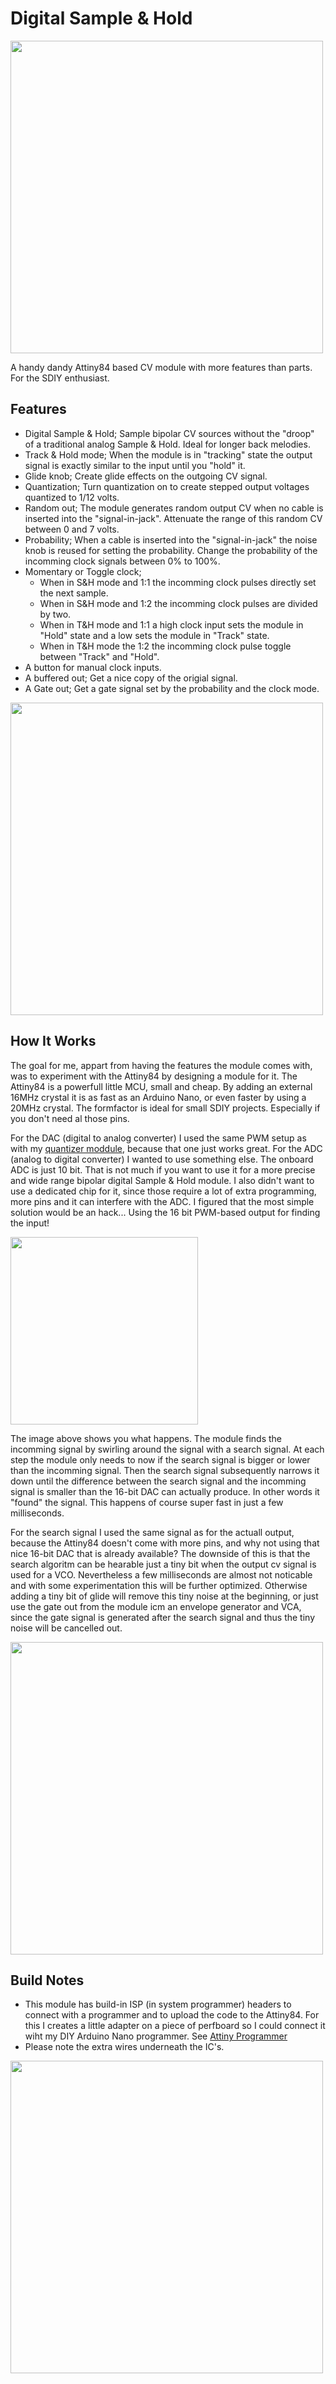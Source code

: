 # Digital Sample & Hold

<img src="https://raw.githubusercontent.com/PierreIsCoding/sdiy/main/Digital_Sample_And_Hold/IMAGES/front.png" height="500" />

A handy dandy Attiny84 based CV module with more features than parts. For the SDIY enthusiast.

## Features
* Digital Sample & Hold; Sample bipolar CV sources without the "droop" of a traditional analog Sample & Hold. Ideal for longer back melodies.
* Track & Hold mode; When the module is in "tracking" state the output signal is exactly similar to the input until you "hold" it.
* Glide knob; Create glide effects on the outgoing CV signal.
* Quantization; Turn quantization on to create stepped output voltages quantized to 1/12 volts.
* Random out; The module generates random output CV when no cable is inserted into the "signal-in-jack". Attenuate the range of this random CV between 0 and 7 volts.
* Probability; When a cable is inserted into the "signal-in-jack" the noise knob is reused for setting the probability. Change the probability of the incomming clock signals between 0% to 100%.
* Momentary or Toggle clock; 
  * When in S&H mode and 1:1 the incomming clock pulses directly set the next sample.
  * When in S&H mode and 1:2 the incomming clock pulses are divided by two. 
  * When in T&H mode and 1:1 a high clock input sets the module in "Hold" state and a low sets the module in "Track" state.
  * When in T&H mode the 1:2 the incomming clock pulse toggle between "Track" and "Hold".
* A button for manual clock inputs.
* A buffered out; Get a nice copy of the origial signal.
* A Gate out; Get a gate signal set by the probability and the clock mode.

<img src="https://raw.githubusercontent.com/PierreIsCoding/sdiy/main/Digital_Sample_And_Hold/IMAGES/front_image.jpg" height="500"/>

## How It Works
The goal for me, appart from having the features the module comes with, was to experiment with the Attiny84 by designing a module for it. The Attiny84 is a powerfull little MCU, small and cheap. By adding an external 16MHz crystal it is as fast as an Arduino Nano, or even faster by using a 20MHz crystal. The formfactor is ideal for small SDIY projects. Especially if you don't need al those pins.

For the DAC (digital to analog converter) I used the same PWM setup as with my [quantizer moddule](https://github.com/PierreIsCoding/sdiy/tree/main/Quantizer), because that one just works great. For the ADC (analog to digital converter) I wanted to use something else. The onboard ADC is just 10 bit. That is not much if you want to use it for a more precise and wide range bipolar digital Sample & Hold module. I also didn't want to use a dedicated chip for it, since those require a lot of extra programming, more pins and it can interfere with the ADC. I figured that the most simple solution would be an hack... Using the 16 bit PWM-based output for finding the input!

<img src="https://raw.githubusercontent.com/PierreIsCoding/sdiy/main/Digital_Sample_And_Hold/IMAGES/search.png" height="300"/>

The image above shows you what happens. The module finds the incomming signal by swirling around the signal with a search signal. At each step the module only needs to now if the search signal is bigger or lower than the incomming signal. Then the search signal subsequently narrows it down until the difference between the search signal and the incomming signal is smaller than the 16-bit DAC can actually produce. In other words it "found" the signal. This happens of course super fast in just a few milliseconds.

For the search signal I used the same signal as for the actuall output, because the Attiny84 doesn't come with more pins, and why not using that nice 16-bit DAC that is already available? The downside of this is that the search algoritm can be hearable just a tiny bit when the output cv signal is used for a VCO. Nevertheless a few milliseconds are almost not noticable and with some experimentation this will be further optimized. Otherwise adding a tiny bit of glide will remove this tiny noise at the beginning, or just use the gate out from the module icm an envelope generator and VCA, since the gate signal is generated after the search signal and thus the tiny noise will be cancelled out.

<img src="https://raw.githubusercontent.com/PierreIsCoding/sdiy/main/Digital_Sample_And_Hold/IMAGES/ADC_hack.png" height="500"/>



## Build Notes
* This module has build-in ISP (in system programmer) headers to connect with a programmer and to upload the code to the Attiny84. For this I creates a little adapter on a piece of perfboard so I could connect it wiht my DIY Arduino Nano programmer. See [Attiny Programmer](https://github.com/PierreIsCoding/sdiy/tree/main/Attiny_Programmer)   
* Please note the extra wires underneath the IC's. 


<img src="https://raw.githubusercontent.com/PierreIsCoding/sdiy/main/Digital_Sample_And_Hold/IMAGES/programming.jpg" height="500" />



